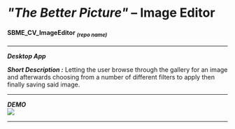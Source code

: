# _"The Better Picture"_ – Image Editor   
#### SBME_CV_ImageEditor <sub>_(repo name)_</sub>  
---  
  
_**Desktop App**_  
  
_**Short Description :**_ Letting the user browse through the gallery for an image and afterwards choosing from a number of different filters to apply then finally saving said image.  
  
---  
_**DEMO**_  
![](./demo/imgeditor.gif)  

---  
